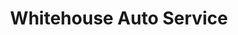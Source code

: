 ---
title: "Whitehouse Auto Service"
url: /whitehouse/whitehouse-auto-service/
shop: Autowerkstatt
---